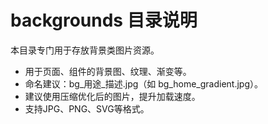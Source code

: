 # backgrounds 目录说明

本目录专门用于存放背景类图片资源。

- 用于页面、组件的背景图、纹理、渐变等。
- 命名建议：bg_用途_描述.jpg（如 bg_home_gradient.jpg）。
- 建议使用压缩优化后的图片，提升加载速度。
- 支持JPG、PNG、SVG等格式。 